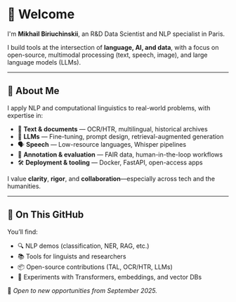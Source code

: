# 👋 Welcome

I'm **Mikhail Biriuchinskii**, an R&D Data Scientist and NLP specialist in Paris.

I build tools at the intersection of **language, AI, and data**, with a focus on open-source, multimodal processing (text, speech, image), and large language models (LLMs).

---

## 🧠 About Me

I apply NLP and computational linguistics to real-world problems, with expertise in:

- 🧾 **Text & documents** — OCR/HTR, multilingual, historical archives  
- 🧠 **LLMs** — Fine-tuning, prompt design, retrieval-augmented generation  
- 🗣 **Speech** — Low-resource languages, Whisper pipelines  
- 🧰 **Annotation & evaluation** — FAIR data, human-in-the-loop workflows  
- 🛠 **Deployment & tooling** — Docker, FastAPI, open-access apps

I value **clarity**, **rigor**, and **collaboration**—especially across tech and the humanities.

---

## 📁 On This GitHub

You’ll find:

- 🔍 NLP demos (classification, NER, RAG, etc.)  
- 📚 Tools for linguists and researchers  
- 📦 Open-source contributions (TAL, OCR/HTR, LLMs)  
- 🧪 Experiments with Transformers, embeddings, and vector DBs

🧭 *Open to new opportunities from September 2025.*

